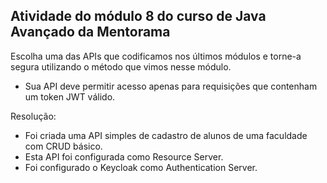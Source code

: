 ## Atividade do módulo 8 do curso de Java Avançado da Mentorama

Escolha uma das APIs que codificamos nos últimos módulos e torne-a segura utilizando o método que vimos nesse módulo.

- Sua API deve permitir acesso apenas para requisições que contenham um token JWT válido.

Resolução:
- Foi criada uma API simples de cadastro de alunos de uma faculdade com CRUD básico.
- Esta API foi configurada como Resource Server.
- Foi configurado o Keycloak como Authentication Server.
